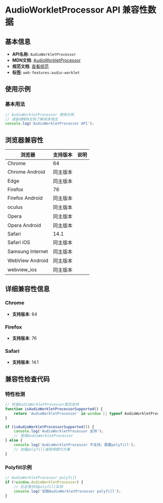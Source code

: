 # AudioWorkletProcessor API 兼容性数据

## 基本信息

- **API名称**: `AudioWorkletProcessor`
- **MDN文档**: [AudioWorkletProcessor](https://developer.mozilla.org/docs/Web/API/AudioWorkletProcessor)
- **规范文档**: [查看规范](https://webaudio.github.io/web-audio-api/#AudioWorkletProcessor)
- **标签**: `web-features:audio-worklet`

## 使用示例

### 基本用法

```javascript
// AudioWorkletProcessor 使用示例
// 请查阅MDN文档了解具体用法
console.log('AudioWorkletProcessor API');
```

## 浏览器兼容性

| 浏览器 | 支持版本 | 说明 |
|--------|----------|------|
| Chrome | 64 |  |
| Chrome Android | 同主版本 |  |
| Edge | 同主版本 |  |
| Firefox | 76 |  |
| Firefox Android | 同主版本 |  |
| oculus | 同主版本 |  |
| Opera | 同主版本 |  |
| Opera Android | 同主版本 |  |
| Safari | 14.1 |  |
| Safari iOS | 同主版本 |  |
| Samsung Internet | 同主版本 |  |
| WebView Android | 同主版本 |  |
| webview_ios | 同主版本 |  |

## 详细兼容性信息

### Chrome

- **支持版本**: 64

### Firefox

- **支持版本**: 76

### Safari

- **支持版本**: 14.1

## 兼容性检查代码

### 特性检测

```javascript
// 检查AudioWorkletProcessor是否支持
function isAudioWorkletProcessorSupported() {
    return 'AudioWorkletProcessor' in window || typeof AudioWorkletProcessor !== 'undefined';
}

if (isAudioWorkletProcessorSupported()) {
    console.log('AudioWorkletProcessor 支持');
    // 使用AudioWorkletProcessor
} else {
    console.log('AudioWorkletProcessor 不支持，需要polyfill');
    // 加载polyfill或使用替代方案
}
```

### Polyfill示例

```javascript
// AudioWorkletProcessor polyfill
if (!window.AudioWorkletProcessor) {
    // 在这里添加polyfill实现
    console.log('加载AudioWorkletProcessor polyfill');
}
```

